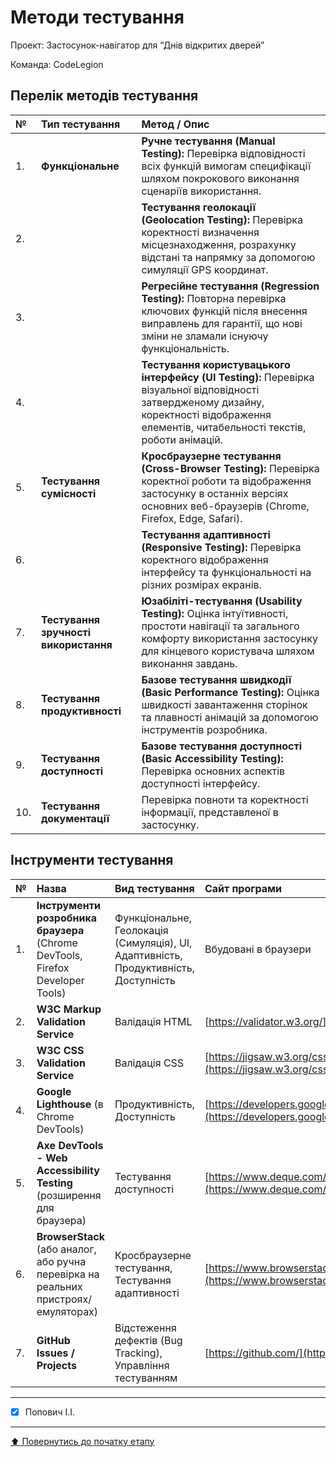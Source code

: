 # Методи тестування

Проект: Застосунок-навігатор для “Днів відкритих дверей”

Команда: CodeLegion

## Перелік методів тестування


| №   | Тип тестування        | Метод / Опис                                                                                                                               |
| :-- | :-------------------- | :----------------------------------------------------------------------------------------------------------------------------------------- |
| 1.  | **Функціональне** | **Ручне тестування (Manual Testing):** Перевірка відповідності всіх функцій вимогам специфікації шляхом покрокового виконання сценаріїв використання. |
| 2.  |                       | **Тестування геолокації (Geolocation Testing):** Перевірка коректності визначення місцезнаходження, розрахунку відстані та напрямку за допомогою симуляції GPS координат. |
| 3.  |                       | **Регресійне тестування (Regression Testing):** Повторна перевірка ключових функцій після внесення виправлень для гарантії, що нові зміни не зламали існуючу функціональність. |
| 4.  |                       | **Тестування користувацького інтерфейсу (UI Testing):** Перевірка візуальної відповідності затвердженому дизайну, коректності відображення елементів, читабельності текстів, роботи анімацій. |
| 5.  | **Тестування сумісності** | **Кросбраузерне тестування (Cross-Browser Testing):** Перевірка коректної роботи та відображення застосунку в останніх версіях основних веб-браузерів (Chrome, Firefox, Edge, Safari). |
| 6.  |                       | **Тестування адаптивності (Responsive Testing):** Перевірка коректного відображення інтерфейсу та функціональності на різних розмірах екранів. |
| 7.  | **Тестування зручності використання** | **Юзабіліті-тестування (Usability Testing):** Оцінка інтуїтивності, простоти навігації та загального комфорту використання застосунку для кінцевого користувача шляхом виконання завдань. |
| 8.  | **Тестування продуктивності** | **Базове тестування швидкодії (Basic Performance Testing):** Оцінка швидкості завантаження сторінок та плавності анімацій за допомогою інструментів розробника. |
| 9.  | **Тестування доступності** | **Базове тестування доступності (Basic Accessibility Testing):** Перевірка основних аспектів доступності інтерфейсу. |
| 10. | **Тестування документації** | Перевірка повноти та коректності інформації, представленої в застосунку.                       |

## Інструменти тестування


| №   | Назва                                  | Вид тестування                                                               | Сайт програми                                                                 |
| :-- | :------------------------------------- | :--------------------------------------------------------------------------- | :---------------------------------------------------------------------------- |
| 1.  | **Інструменти розробника браузера** (Chrome DevTools, Firefox Developer Tools) | Функціональне, Геолокація (Симуляція), UI, Адаптивність, Продуктивність, Доступність | Вбудовані в браузери                                                            |
| 2.  | **W3C Markup Validation Service** | Валідація HTML                                                               | [https://validator.w3.org/](https://validator.w3.org/)                       |
| 3.  | **W3C CSS Validation Service** | Валідація CSS                                                                | [https://jigsaw.w3.org/css-validator/](https://jigsaw.w3.org/css-validator/) |
| 4.  | **Google Lighthouse** (в Chrome DevTools) | Продуктивність, Доступність                              | [https://developers.google.com/web/tools/lighthouse](https://developers.google.com/web/tools/lighthouse) |
| 5.  | **Axe DevTools - Web Accessibility Testing** (розширення для браузера) | Тестування доступності                                                       | [https://www.deque.com/axe/devtools/](https://www.deque.com/axe/devtools/)     |
| 6.  | **BrowserStack** (або аналог, або ручна перевірка на реальних пристроях/емуляторах) | Кросбраузерне тестування, Тестування адаптивності                              | [https://www.browserstack.com/](https://www.browserstack.com/)                 |
| 7.  | **GitHub Issues / Projects** | Відстеження дефектів (Bug Tracking), Управління тестуванням                   | [https://github.com/](https://github.com/)                                   |

---

- [x] Попович І.І.

---
[:arrow_up: Повернутись до початку етапу](/docs/2.Planning/README.md)
